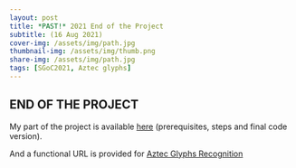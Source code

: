```yaml
---
layout: post
title: *PAST!* 2021 End of the Project
subtitle: (16 Aug 2021)
cover-img: /assets/img/path.jpg
thumbnail-img: /assets/img/thumb.png
share-img: /assets/img/path.jpg
tags: [SGoC2021, Aztec glyphs]
---
```


## END OF THE PROJECT

My part of the project is available [here](https://github.com/lisardop/GSoC2021) (prerequisites, steps and final code version).

And a functional URL is provided for [Aztec Glyphs Recognition](https://aztecglyphrecognition.herokuapp.com)
